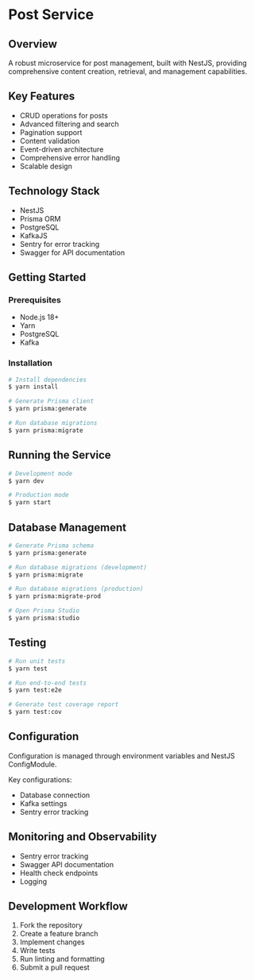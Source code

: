 # Post Service

## Overview

A robust microservice for post management, built with NestJS, providing comprehensive content creation, retrieval, and management capabilities.

## Key Features

- CRUD operations for posts
- Advanced filtering and search
- Pagination support
- Content validation
- Event-driven architecture
- Comprehensive error handling
- Scalable design

## Technology Stack

- NestJS
- Prisma ORM
- PostgreSQL
- KafkaJS
- Sentry for error tracking
- Swagger for API documentation

## Getting Started

### Prerequisites

- Node.js 18+
- Yarn
- PostgreSQL
- Kafka

### Installation

```bash
# Install dependencies
$ yarn install

# Generate Prisma client
$ yarn prisma:generate

# Run database migrations
$ yarn prisma:migrate
```

## Running the Service

```bash
# Development mode
$ yarn dev

# Production mode
$ yarn start
```

## Database Management

```bash
# Generate Prisma schema
$ yarn prisma:generate

# Run database migrations (development)
$ yarn prisma:migrate

# Run database migrations (production)
$ yarn prisma:migrate-prod

# Open Prisma Studio
$ yarn prisma:studio
```

## Testing

```bash
# Run unit tests
$ yarn test

# Run end-to-end tests
$ yarn test:e2e

# Generate test coverage report
$ yarn test:cov
```

## Configuration

Configuration is managed through environment variables and NestJS ConfigModule.

Key configurations:

- Database connection
- Kafka settings
- Sentry error tracking

## Monitoring and Observability

- Sentry error tracking
- Swagger API documentation
- Health check endpoints
- Logging

## Development Workflow

1. Fork the repository
2. Create a feature branch
3. Implement changes
4. Write tests
5. Run linting and formatting
6. Submit a pull request

